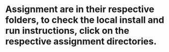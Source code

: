 # Assignment are in their respective folders, to check the local install and run instructions, click on the respective assignment directories.
